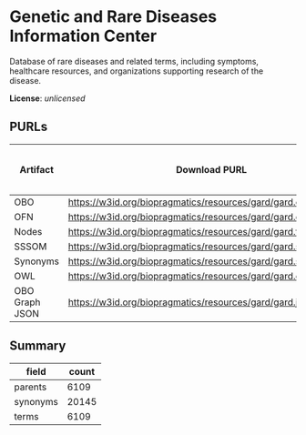 # Genetic and Rare Diseases Information Center

Database of rare diseases and related terms, including symptoms, healthcare resources, and organizations supporting research of the disease.

**License**: _unlicensed_

## PURLs

| Artifact       | Download PURL                                                   | Latest Versioned Download PURL   |
|----------------|-----------------------------------------------------------------|----------------------------------|
| OBO            | https://w3id.org/biopragmatics/resources/gard/gard.obo          |                                  |
| OFN            | https://w3id.org/biopragmatics/resources/gard/gard.ofn          |                                  |
| Nodes          | https://w3id.org/biopragmatics/resources/gard/gard.tsv          |                                  |
| SSSOM          | https://w3id.org/biopragmatics/resources/gard/gard.sssom.tsv    |                                  |
| Synonyms       | https://w3id.org/biopragmatics/resources/gard/gard.synonyms.tsv |                                  |
| OWL            | https://w3id.org/biopragmatics/resources/gard/gard.owl          |                                  |
| OBO Graph JSON | https://w3id.org/biopragmatics/resources/gard/gard.json         |                                  |

## Summary

| field    |   count |
|----------|---------|
| parents  |    6109 |
| synonyms |   20145 |
| terms    |    6109 |
